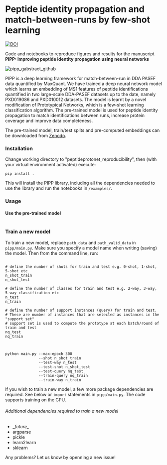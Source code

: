 # Peptide identity propagation and match-between-runs by few-shot learning
[![DOI](https://zenodo.org/badge/DOI/10.5281/zenodo.8051947.svg)](https://doi.org/10.5281/zenodo.8051947)

Code and notebooks to reproduce figures and results for the manuscript **PIPP: Improving peptide identity propagation using neural networks** 

![pipp_gabstract_github](https://github.com/DavisLaboratory/peptideprotonet_reproducibility/assets/7257233/341527f5-e055-4eba-aeae-e7fc61cacc54)

PIPP is a deep learning framework for match-between-run in DDA PASEF data quantified by MaxQuant.
We have trained a deep neural network model which learns an embedding of MS1 features of peptide identifications quantified in two large-scale DDA-PASEF datasets up to the date, namely PXD019086 and PXD010012 datasets. The model is learnt by a novel modification of Prototypical Networks, which is a few-shot learning classification algorithm. The pre-trained model is used for peptide identity propagation to match identifications between runs, increase protein coverage and improve data completeness.

The pre-trained model, train/test splits and pre-computed embeddings can be downloaded from [Zenodo](https://zenodo.org/record/8051947). 


### Installation
Change working directory to "peptideprotonet_reproducibility", then (with your virtual environment activated) execute:

```
pip install .
```
This will install the PIPP library, including all the dependencies needed to use the library and run the notebooks in ```/examples/```.



### Usage

#### Use the pre-trained model
```
```

### Train a new model
To train a new model, replace `path_data` and `path_valid_data` in `pipp/main.py`. Make sure you specify a model name when writing (saving) the model. Then from the command line, run:

```

# define the number of shots for train and test e.g. 0-shot, 1-shot, 5-shot etc
n_shot_train
n_shot_test

# define the number of classes for train and test e.g. 2-way, 3-way, 5-way classification etc
n_test
n_train

# define the number of support instances (query) for train and test.
# These are number of instances that are selected as instances in the "support set"
# support set is used to compute the prototype at each batch/round of train and test
nq_test
nq_train



python main.py --max-epoch 300
               --shot n_shot_train
               --test-way n_test
               --test-shot n_shot_test
               --test-query nq_test
               --train-query nq_train
               --train-way n_train

```
If you wish to train a new model, a few more package dependencies are required. See below or `import` statements in `pipp/main.py`. The code supports training on the GPU.

###### Additional dependencies required to train a new model
- \__future\__
- argparse
- pickle
- learn2learn
- sklearn


Any problems? Let us know by openning a new issue!
